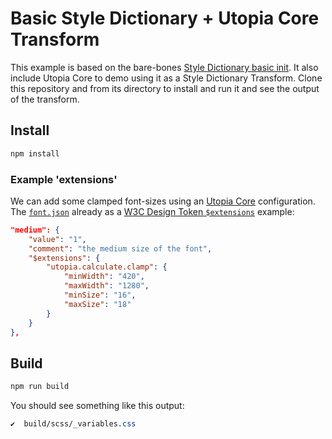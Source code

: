 # Basic Style Dictionary + Utopia Core Transform

This example is based on the bare-bones [Style Dictionary basic init](https://amzn.github.io/style-dictionary/#/quick_start?id=creating-a-new-project). It also include Utopia Core to demo using it as a Style Dictionary Transform. Clone this repository and from its directory to install and run it and see the output of the transform.

## Install

```bash
npm install
```

### Example 'extensions'

We can add some clamped font-sizes using an [Utopia Core](https://github.com/trys/utopia-core) configuration. The [`font.json`](tokens/size/font.json) already as a [W3C Design Token `$extensions`](https://design-tokens.github.io/community-group/format/#extensions) example:

```json
"medium": {
	"value": "1",
	"comment": "the medium size of the font",
	"$extensions": {
		"utopia.calculate.clamp": {
			"minWidth": "420",
			"maxWidth": "1280",
			"minSize": "16",
			"maxSize": "18"
		}
	}
},
```

## Build

```bash
npm run build
```

You should see something like this output:

```css
✔︎  build/scss/_variables.css
```
